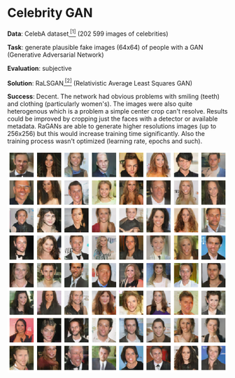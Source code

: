 # Celebrity GAN

__Data__: CelebA dataset[<sup> [1]</sup>](http://mmlab.ie.cuhk.edu.hk/projects/CelebA.html) (202 599 images of celebrities)

__Task__: generate plausible fake images (64x64) of people with a GAN (Generative Adversarial Network)

__Evaluation__: subjective

__Solution__: RaLSGAN[<sup> [2]</sup>](https://arxiv.org/abs/1807.00734) (Relativistic Average Least Squares GAN)

__Success__: Decent. The network had obvious problems with smiling (teeth) and clothing (particularly women's). The images were also quite heterogenous which is a problem a simple center crop can't resolve. Results could be improved by cropping just the faces with a detector or available metadata. RaGANs are able to generate higher resolutions images (up to 256x256) but this would increase training time significantly. Also the training process wasn't optimized (learning rate, epochs and such).

![](example_output.png)
